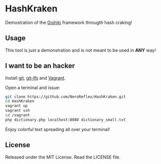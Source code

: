 # HashKraken
Demostration of the [Gishiki](https://github.com/NeroReflex/Gishiki) framework througth hash craking!

## Usage
This tool is just a demonstration and is not meant to be used in __ANY__ way!

## I want to be an hacker
Install [git](https://git-scm.com), [git-lfs](https://git-lfs.github.com)
and [Vagrant](https://www.vagrantup.com).

Open a terminal and issue:
```sh
git clone https://github.com/NeroReflex/HashKraken.git
cd HashKraken
vagrant up
vagrant ssh
cd /vagrant
php dictionary.php localhost:8088 dictionary_small.txt
```

Enjoy colorful text spreading all over your terminal!

## License
Released under the MIT License. Read the LICENSE file.
